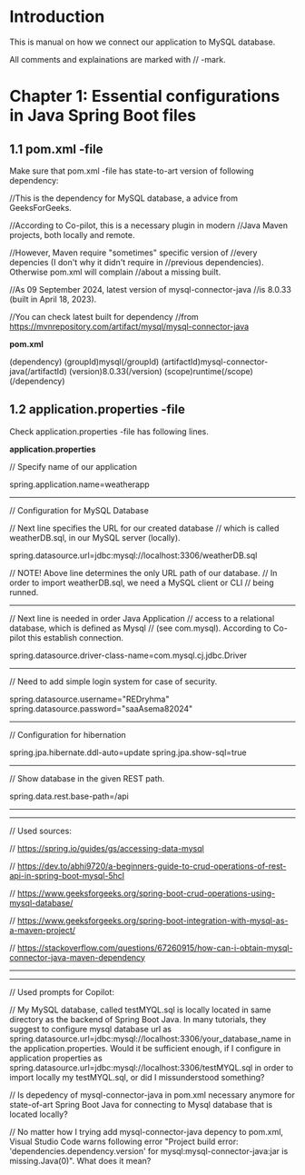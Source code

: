 # Introduction

This is manual on how we connect our application
to MySQL database.

All comments and explainations are marked with // -mark.

# Chapter 1: Essential configurations in Java Spring Boot files

## 1.1 pom.xml -file

Make sure that pom.xml -file has state-to-art version
of following dependency:


//This is the dependency for MySQL database, a advice from GeeksForGeeks.
		
//According to Co-pilot, this is a necessary plugin in modern
//Java Maven projects, both locally and remote.

//However, Maven require "sometimes" specific version of 
//every depencies (I don't why it didn't require in
//previous dependencies). Otherwise pom.xml will complain
//about a missing built.

//As 09 September 2024, latest version of mysql-connector-java
//is 8.0.33 (built in April 18, 2023).

//You can check latest built for dependency
//from https://mvnrepository.com/artifact/mysql/mysql-connector-java


**pom.xml**

(dependency)
(groupId)mysql(/groupId)
(artifactId)mysql-connector-java(/artifactId)
(version)8.0.33(/version)
(scope)runtime(/scope)
(/dependency)


## 1.2 application.properties -file

Check application.properties -file has following lines.


**application.properties**

// Specify name of our application

spring.application.name=weatherapp

---

// Configuration for MySQL Database 


// Next line specifies the URL for our created database
// which is called weatherDB.sql, in our MySQL server (locally).

spring.datasource.url=jdbc:mysql://localhost:3306/weatherDB.sql

// NOTE! Above line determines the only URL path of our database.
// In order to import weatherDB.sql, we need a MySQL client or CLI
// being runned.

---

// Next line is needed in order Java Application
// access to a relational database, which is defined as Mysql
// (see com.mysql). According to Co-pilot this establish connection.

spring.datasource.driver-class-name=com.mysql.cj.jdbc.Driver

---

// Need to add simple login system for case of security.

spring.datasource.username="REDryhma"
spring.datasource.password="saaAsema82024"

---

// Configuration for hibernation

spring.jpa.hibernate.ddl-auto=update
spring.jpa.show-sql=true

---

// Show database in the given REST path.

spring.data.rest.base-path=/api

---
---

// Used sources:

// https://spring.io/guides/gs/accessing-data-mysql

// https://dev.to/abhi9720/a-beginners-guide-to-crud-operations-of-rest-api-in-spring-boot-mysql-5hcl

// https://www.geeksforgeeks.org/spring-boot-crud-operations-using-mysql-database/

// https://www.geeksforgeeks.org/spring-boot-integration-with-mysql-as-a-maven-project/

// https://stackoverflow.com/questions/67260915/how-can-i-obtain-mysql-connector-java-maven-dependency

---
---

// Used prompts for Copilot:

// My MySQL database, called testMYQL.sql is locally located in same directory as the backend of Spring Boot Java. In many tutorials, they suggest to configure mysql database url as spring.datasource.url=jdbc:mysql://localhost:3306/your_database_name in the application.properties. Would it be sufficient enough, if I configure in application properties as spring.datasource.url=jdbc:mysql://localhost:3306/testMYQL.sql in order to import locally my testMYQL.sql, or did I missunderstood something?

// Is depedency of mysql-connector-java in pom.xml necessary anymore for state-of-art Spring Boot Java for connecting to Mysql database that is located locally?

// No matter how I trying add mysql-connector-java depency to pom.xml, Visual Studio Code warns following error "Project build error: 'dependencies.dependency.version' for mysql:mysql-connector-java:jar is missing.Java(0)". What does it mean?